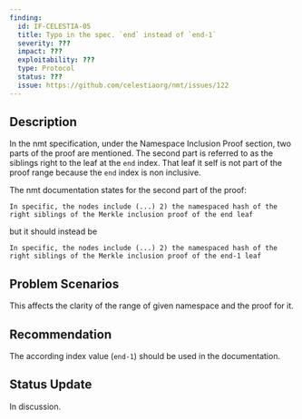 ```yaml
---
finding:
  id: IF-CELESTIA-05
  title: Typo in the spec. `end` instead of `end-1`
  severity: ???
  impact: ???
  exploitability: ???
  type: Protocol
  status: ???
  issue: https://github.com/celestiaorg/nmt/issues/122
---
```




## Description

In the nmt specification, under the Namespace Inclusion Proof section, two parts of the proof are mentioned. The second part is referred to as the siblings right to the leaf at the `end` index. That leaf it self is not part of the proof range because the `end` index is non inclusive.

The nmt documentation states for the second part of the proof:

```
In specific, the nodes include (...) 2) the namespaced hash of the right siblings of the Merkle inclusion proof of the end leaf
```

but it should instead be

```
In specific, the nodes include (...) 2) the namespaced hash of the right siblings of the Merkle inclusion proof of the end-1 leaf
```


## Problem Scenarios
This affects the clarity of the range of given namespace and the proof for it.


## Recommendation
The according index value (`end-1`) should be used in the documentation.


## Status Update
In discussion. 